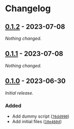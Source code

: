 
# Changelog

## [0.1.2] - 2023-07-08

_Nothing changed._

## [0.1.1] - 2023-07-08

_Nothing changed._

## [0.1.0] - 2023-06-30

_Initial release._

### Added

- Add dummy script ([`76dd990`](https://github.com/JanSharp/VCCDummyPackage/commit/76dd9904d8375eab1904c2111485990d768e056b))
- Add initial files ([`10e460d`](https://github.com/JanSharp/VCCDummyPackage/commit/10e460de2036289e49be08f23d3a149b8d3cd347))

[0.1.2]: https://github.com/JanSharp/VCCDummyPackage/releases/tag/v0.1.2
[0.1.1]: https://github.com/JanSharp/VCCDummyPackage/releases/tag/v0.1.1
[0.1.0]: https://github.com/JanSharp/VCCDummyPackage/releases/tag/v0.1.0
